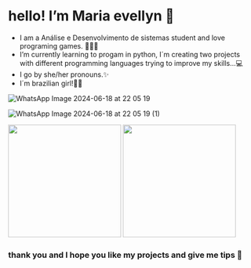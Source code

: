# hello! I’m Maria evellyn 👾

-  I am a Análise e Desenvolvimento de sistemas student and love programing games. 👩🏻‍💻
-  I’m currently learning to progam in python, I´m creating two projects with different programming languages trying to improve my skills...💻
-  I go by she/her pronouns.✨
-  I´m brazilian girl!👋🏻

 ![WhatsApp Image 2024-06-18 at 22 05 19](https://github.com/EveeSilvaa/EveeSilvaa/assets/134736070/c0c0719f-a81e-4569-8ec1-220f6e81b5ea)

 ![WhatsApp Image 2024-06-18 at 22 05 19 (1)](https://github.com/EveeSilvaa/EveeSilvaa/assets/134736070/226cfe75-94f0-40ae-a888-2c902e8b98f7)


 <IMG SRC="gif1.gif" class="animated-gif" width="230" height="230"/> 
 <IMG SRC="gif2.gif" class="animated-gif" width="230" height="230"/> 


### thank you and I hope you like my projects and give me tips 💙

<!---
EveeSilvaa/EveeSilvaa is a ✨ special ✨ repository because its `README.md` (this file) appears on your GitHub profile.
You can click the Preview link to take a look at your changes.
--->
